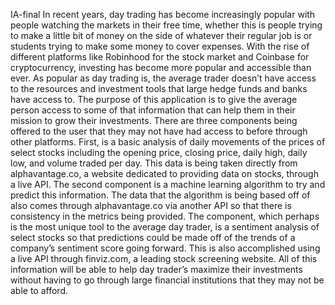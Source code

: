 IA-final
In recent years, day trading has become increasingly popular with people watching the markets in their free time, whether this is people trying to make a little bit of money on the side of whatever their regular job is or students trying to make some money to cover expenses. With the rise of different platforms like Robinhood for the stock market and Coinbase for cryptocurrency, investing has become more popular and accessible than ever. As popular as day trading is, the average trader doesn’t have access to the resources and investment tools that large hedge funds and banks have access to. The purpose of this application is to give the average person access to some of that information that can help them in their mission to grow their investments. There are three components being offered to the user that they may not have had access to before through other platforms. First, is a basic analysis of daily movements of the prices of select stocks including the opening price, closing price, daily high, daily low, and volume traded per day. This data is being taken directly from alphavantage.co, a website dedicated to providing data on stocks, through a live API. The second component is a machine learning algorithm to try and predict this information. The data that the algorithm is being based off of also comes through alphavantage.co via another API so that there is consistency in the metrics being provided. The component, which perhaps is the most unique tool to the average day trader, is a sentiment analysis of select stocks so that predictions could be made off of the trends of a company’s sentiment score going forward. This is also accomplished using a live API through finviz.com, a leading stock screening website. All of this information will be able to help day trader’s maximize their investments without having to go through large financial institutions that they may not be able to afford.
